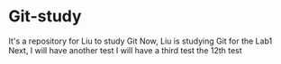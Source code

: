 # Git-study
It's a repository for Liu to study Git
Now, Liu is studying Git for the Lab1
Next, I will have another test
I will have a third test
the 12th test

